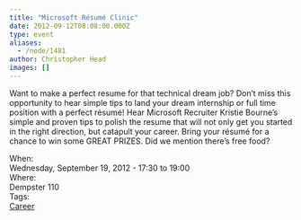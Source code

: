 ```yaml
---
title: "Microsoft Résumé Clinic"
date: 2012-09-12T08:08:00.000Z
type: event
aliases:
  - /node/1481
author: Christopher Head
images: []
---
```


<div class="field field-name-body field-type-text-with-summary field-label-hidden"><div class="field-items"><div class="field-item even"><p>Want to make a perfect resume for that technical dream job? Don&#x2019;t miss this opportunity to hear simple tips to land your dream internship or full time position with a perfect r&#xE9;sum&#xE9;! Hear Microsoft Recruiter Kristie Bourne&#x2019;s simple and proven tips to polish the resume that will not only get you started in the right direction, but catapult your career. Bring your r&#xE9;sum&#xE9; for a chance to win some GREAT PRIZES. Did we mention there&#x2019;s free food?</p>
</div></div></div><div class="field field-name-field-dates field-type-datetime field-label-above"><div class="field-label">When:&#xA0;</div><div class="field-items"><div class="field-item even"><span class="date-display-single">Wednesday, September 19, 2012 - <span class="date-display-range"><span class="date-display-start">17:30</span> to <span class="date-display-end">19:00</span></span></span></div></div></div><div class="field field-name-field-location field-type-text field-label-above"><div class="field-label">Where:&#xA0;</div><div class="field-items"><div class="field-item even">Dempster 110</div></div></div>    <footer>
    <div class="field field-name-field-tags field-type-taxonomy-term-reference field-label-above"><div class="field-label">Tags:&#xA0;</div><div class="field-items"><div class="field-item even"><a href="/career">Career</a></div></div></div>      </footer>